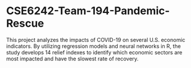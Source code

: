 # CSE6242-Team-194-Pandemic-Rescue
This project analyzes the impacts of COVID-19 on several U.S. economic indicators. By utilizing regression models and neural networks in R, the study develops 14 relief indexes to identify which economic sectors are most impacted and have the slowest rate of recovery.

